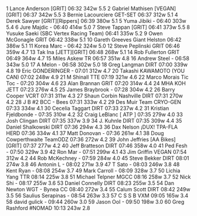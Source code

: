   1  Lance Anderson  [GRIT]  06:32    342w  5.5  2  Gabriel Mathisen  [VEGAN][GRIT]  06:37    342w  5.5  3  Bernie Lacourciere  GET-SET  06:37    312w  5.1  4  Derek Sawyer  [GRIT][Rippers]  06:39    380w  5.1  5  Yuma Jibiki  -  06:40    303w  5.4  6  Jure Majdic  -  06:40    414w  5.0  7  Steve Tappan  [GRIT]  06:41    373w  5.5  8  Yusuke Saeki  (SBC Vertex Racing Team)    06:41    335w  5.2  9  Owen McGonagle  GRIT  06:42    338w  5.1 10  Gareth Greeves  Giant Helston  06:42    386w  5.1 11  Korea Marc  -  06:42    324w  5.0 12  Steve Peplinski  GRIT  06:46    359w  4.7 13  Tak Ina  [JETT][GRIT]  06:48    268w  5.1 14  Rob Fullerton  GRIT  06:49    364w  4.7 15  Miles Askew  TR  06:57    351w  4.8 16  Andrew Steel  -  06:58    343w  5.0 17  A Melon  -  06:58    302w  5.0 18  Greg Langman  DIRT  07:00    339w  4.8 19  Eric GONDERINGER  -  07:01    312w  4.7 20  Takashi KAWAMOTO  (YOU CAN)    07:02    248w  4.9 21  M Shinall  TTE  07:19    321w  4.6 22  Marco Morais Tic Toc  -  07:20    304w  4.6 23  Alan Brannan  GRIT  07:20    314w  4.4 24  MHA KOH  JETT  07:23    276w  4.5 25  James Braybrook  -  07:28    304w  4.2 26  Barry Cooper  VCRT  07:31    311w  4.3 27  Shaun Corbin Nashville  DIRT  07:31    270w  4.2 28  J B #2  BCC - Bees  07:31    333w  4.2 29  Des Muir  Team CRYO-GEN  07:33    334w  4.1 30  Cecelia Taggart  DIRT  07:33    237w  4.2 31  Kristian Fjeldbonde  -  07:35    310w  4.2 32  Craig LeBlanc  [ ATP ]  07:35    279w  4.0 33  Josh Clingan  DIRT  07:35    337w  3.9 34  J. Kuhnle  DIRT  07:35    309w  4.4 35  Daniel Shalkowski  DIRT  07:36    294w  4.3 36  Dax Nelson  ¡DUX! TPA-FLA HERD  07:36    334w  4.1 37  Matt Donovan  -  07:36    261w  4.1 38  Doug Cowperthwaite  TeamODZ  07:36    272w  4.2 39  John Jeffries  [AA Bikes][GRIT]  07:37    277w  4.2 40  Jeff Bratteson  DIRT  07:46    358w  4.0 41  Ped Fesh  -  07:50    329w  3.9 42  Ron Mar  -  07:51    299w  4.1 43  Jim Griffin  VEGAN  07:54    312w  4.2 44  Rob McKechney  -  07:59    284w  4.0 45  Steve Bekker  DIRT  08:01    274w  3.8 46  Antonin L  -  08:02    271w  3.9 47  T Sato  -  08:03    246w  3.8 48  Kent Ryan  -  08:08    254w  3.7 49  Mark Carroll  -  08:09    328w  3.7 50  Lichia Yang  TTR  08:14    225w  3.8 51  Michael Telpner  MGCC  08:16    258w  3.7 52  Nick Shi  -  08:17    255w  3.6 53  Daniel Connelly  DIRT  08:23    255w  3.5 54  Dan Newton  WGT - Bynea CC  08:40    272w  3.4 55  Calum Scott  DIRT  08:42    249w  3.5 56  Saulius Serapinas  -  08:54    263w  3.3 57  C S S B  VXM  09:05    165w  3.4 58  david gulick  -  09:44    260w  3.0 59  Jason OoI  -  09:50    198w  3.0 60  Greg Rashford  #NOMAD  10:13    243w  2.8